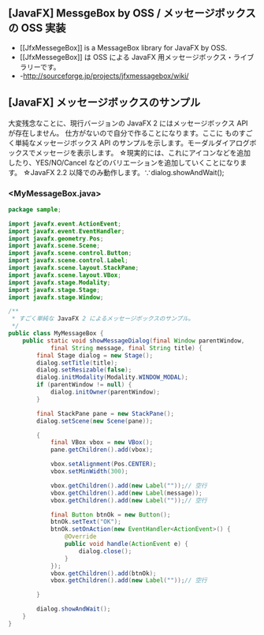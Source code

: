 ## [JavaFX] MessgeBox by OSS / メッセージボックスの OSS 実装

* [[JfxMessegeBox]] is a MessageBox library for JavaFX by OSS.
* [[JfxMessegeBox]] は OSS による JavaFX 用メッセージボックス・ライブラリーです。
* -http://sourceforge.jp/projects/jfxmessagebox/wiki/


## [JavaFX] メッセージボックスのサンプル

大変残念なことに、現行バージョンの JavaFX 2 にはメッセージボックス API が存在しません。
仕方がないので自分で作ることになります。ここに ものすごく単純なメッセージボックス API のサンプルを示します。モーダルダイアログボックスでメッセージを表示します。
☆現実的には、これにアイコンなどを追加したり、YES/NO/Cancel などのバリエーションを追加していくことになります。
☆JavaFX 2.2 以降でのみ動作します。∵dialog.showAndWait();

### <MyMessageBox.java>

```java
package sample;

import javafx.event.ActionEvent;
import javafx.event.EventHandler;
import javafx.geometry.Pos;
import javafx.scene.Scene;
import javafx.scene.control.Button;
import javafx.scene.control.Label;
import javafx.scene.layout.StackPane;
import javafx.scene.layout.VBox;
import javafx.stage.Modality;
import javafx.stage.Stage;
import javafx.stage.Window;

/**
 * すごく単純な JavaFX 2 によるメッセージボックスのサンプル。
 */
public class MyMessageBox {
	public static void showMessageDialog(final Window parentWindow,
			final String message, final String title) {
		final Stage dialog = new Stage();
		dialog.setTitle(title);
		dialog.setResizable(false);
		dialog.initModality(Modality.WINDOW_MODAL);
		if (parentWindow != null) {
			dialog.initOwner(parentWindow);
		}

		final StackPane pane = new StackPane();
		dialog.setScene(new Scene(pane));

		{
			final VBox vbox = new VBox();
			pane.getChildren().add(vbox);

			vbox.setAlignment(Pos.CENTER);
			vbox.setMinWidth(300);

			vbox.getChildren().add(new Label(""));// 空行
			vbox.getChildren().add(new Label(message));
			vbox.getChildren().add(new Label(""));// 空行

			final Button btnOk = new Button();
			btnOk.setText("OK");
			btnOk.setOnAction(new EventHandler<ActionEvent>() {
				@Override
				public void handle(ActionEvent e) {
					dialog.close();
				}
			});
			vbox.getChildren().add(btnOk);
			vbox.getChildren().add(new Label(""));// 空行

		}

		dialog.showAndWait();
	}
}
```

